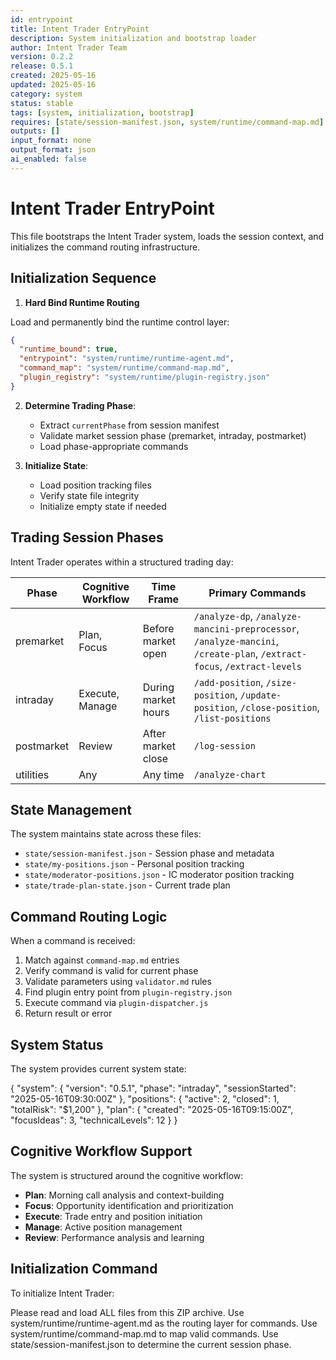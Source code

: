 ```yaml
---
id: entrypoint
title: Intent Trader EntryPoint
description: System initialization and bootstrap loader
author: Intent Trader Team
version: 0.2.2
release: 0.5.1
created: 2025-05-16
updated: 2025-05-16
category: system
status: stable
tags: [system, initialization, bootstrap]
requires: [state/session-manifest.json, system/runtime/command-map.md]
outputs: []
input_format: none
output_format: json
ai_enabled: false
---
```


# Intent Trader EntryPoint

This file bootstraps the Intent Trader system, loads the session context, and initializes the command routing infrastructure.

## Initialization Sequence

1. **Hard Bind Runtime Routing**

Load and permanently bind the runtime control layer:

```json
{
  "runtime_bound": true,
  "entrypoint": "system/runtime/runtime-agent.md",
  "command_map": "system/runtime/command-map.md",
  "plugin_registry": "system/runtime/plugin-registry.json"
}
```

2. **Determine Trading Phase**:
   - Extract `currentPhase` from session manifest
   - Validate market session phase (premarket, intraday, postmarket)
   - Load phase-appropriate commands

3. **Initialize State**:
   - Load position tracking files
   - Verify state file integrity
   - Initialize empty state if needed

## Trading Session Phases

Intent Trader operates within a structured trading day:

| Phase     | Cognitive Workflow | Time Frame        | Primary Commands                              |
|-----------|-------------------|-------------------|-----------------------------------------------|
| premarket | Plan, Focus       | Before market open | `/analyze-dp`, `/analyze-mancini-preprocessor`, `/analyze-mancini`, `/create-plan`, `/extract-focus`, `/extract-levels` |
| intraday  | Execute, Manage   | During market hours| `/add-position`, `/size-position`, `/update-position`, `/close-position`, `/list-positions` |
| postmarket| Review            | After market close | `/log-session` |
| utilities | Any               | Any time          | `/analyze-chart` |

## State Management

The system maintains state across these files:

- `state/session-manifest.json` - Session phase and metadata
- `state/my-positions.json` - Personal position tracking
- `state/moderator-positions.json` - IC moderator position tracking
- `state/trade-plan-state.json` - Current trade plan

## Command Routing Logic

When a command is received:

1. Match against `command-map.md` entries
2. Verify command is valid for current phase
3. Validate parameters using `validator.md` rules
4. Find plugin entry point from `plugin-registry.json`
5. Execute command via `plugin-dispatcher.js`
6. Return result or error

## System Status

The system provides current system state:

{
  "system": {
    "version": "0.5.1",
    "phase": "intraday",
    "sessionStarted": "2025-05-16T09:30:00Z"
  },
  "positions": {
    "active": 2,
    "closed": 1,
    "totalRisk": "$1,200"
  },
  "plan": {
    "created": "2025-05-16T09:15:00Z",
    "focusIdeas": 3,
    "technicalLevels": 12
  }
}

## Cognitive Workflow Support

The system is structured around the cognitive workflow:
- **Plan**: Morning call analysis and context-building
- **Focus**: Opportunity identification and prioritization
- **Execute**: Trade entry and position initiation
- **Manage**: Active position management
- **Review**: Performance analysis and learning

## Initialization Command

To initialize Intent Trader:

Please read and load ALL files from this ZIP archive.
Use system/runtime/runtime-agent.md as the routing layer for commands.
Use system/runtime/command-map.md to map valid commands.
Use state/session-manifest.json to determine the current session phase.
